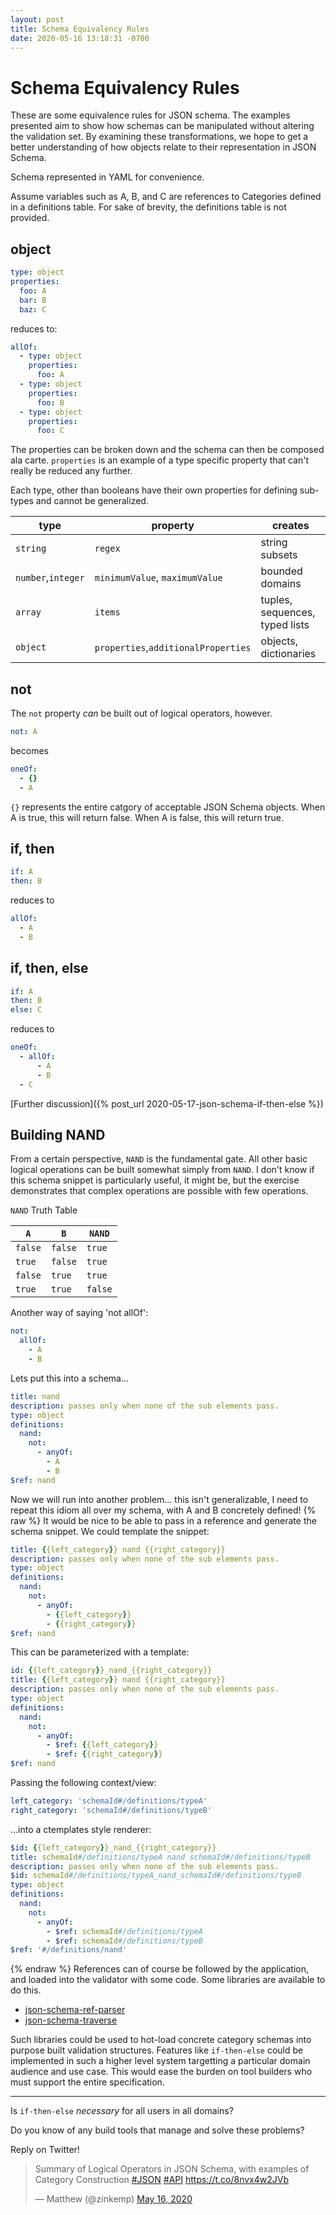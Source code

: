 ```yaml
---
layout: post
title: Schema Equivalency Rules
date: 2020-05-16 13:18:31 -0700
---
```


# Schema Equivalency Rules

These are some equivalence rules for JSON schema.
The examples presented aim to show how schemas can be manipulated without
altering the validation set.
By examining these transformations, we hope to get a better understanding of
how objects relate to their representation in JSON Schema.

Schema represented in YAML for convenience.

Assume variables such as A, B, and C are references to Categories defined in a
definitions table.
For sake of brevity, the definitions table is not provided.

## object
```yaml
type: object
properties:
  foo: A
  bar: B
  baz: C
```
reduces to:
```yaml
allOf:
  - type: object
    properties:
      foo: A
  - type: object
    properties:
      foo: B
  - type: object
    properties:
      foo: C
```

The properties can be broken down and the schema can then be composed ala carte.
`properties` is an example of a type specific property that can't really be
reduced any further.

Each type, other than booleans have their own properties for defining sub-types
and cannot be generalized.

type | property | creates
---|---|---
`string` | `regex` | string subsets
`number`,`integer` | `minimumValue`, `maximumValue` | bounded domains
`array` | `items` | tuples, sequences, typed lists
`object` | `properties`,`additionalProperties` | objects, dictionaries

## not

The `not` property *can* be built out of logical operators, however.
```yaml
not: A
```
becomes
```yaml
oneOf:
  - {}
  - A
```
`{}` represents the entire catgory of acceptable JSON Schema objects. When A
is true, this will return false. When A is false, this will return true.

## if, then
```yaml
if: A
then: B
```
reduces to
```yaml
allOf:
  - A
  - B
```

## if, then, else
```yaml
if: A
then: B
else: C
```
reduces to
```yaml
oneOf:
  - allOf:
      - A
      - B
  - C
```
[Further discussion]({% post_url 2020-05-17-json-schema-if-then-else %})

## Building NAND

From a certain perspective, `NAND` is the fundamental gate. All other basic
logical operations can be built somewhat simply from `NAND`.
I don't know if this schema snippet is particularly useful, it might be, but the
exercise demonstrates that complex operations are possible with few operations.

`NAND` Truth Table

`A` | `B` | `NAND`
---|---|---
`false` | `false` | `true`
`true` | `false` | `true`
`false` | `true` | `true`
`true` | `true` | `false`

Another way of saying 'not allOf':
```yaml
not:
  allOf:
    - A
    - B
```
Lets put this into a schema...
```yaml
title: nand
description: passes only when none of the sub elements pass.
type: object
definitions:
  nand:
    not:
      - anyOf:
        - A
        - B
$ref: nand
```
Now we will run into another problem... this isn't generalizable, I need to
repeat this idiom all over my schema, with A and B concretely defined!
{% raw %}
It would be nice to be able to pass in a reference and generate the schema
snippet. We could template the snippet:
```yaml
title: {{left_category}} nand {{right_category}}
description: passes only when none of the sub elements pass.
type: object
definitions:
  nand:
    not:
      - anyOf:
        - {{left_category}}
        - {{right_category}}
$ref: nand
```
This can be parameterized with a template:

```yaml
id: {{left_category}}_nand_{{right_category}}
title: {{left_category}} nand {{right_category}}
description: passes only when none of the sub elements pass.
type: object
definitions:
  nand:
    not:
      - anyOf:
        - $ref: {{left_category}}
        - $ref: {{right_category}}
$ref: nand
```

Passing the following context/view:
```yaml
left_category: 'schemaId#/definitions/typeA'
right_category: 'schemaId#/definitions/typeB'
```
...into a ctemplates style renderer:
```yaml
$id: {{left_category}}_nand_{{right_category}}
title: schemaId#/definitions/typeA nand schemaId#/definitions/typeB
description: passes only when none of the sub elements pass.
$id: schemaId#/definitions/typeA_nand_schemaId#/definitions/typeB
type: object
definitions:
  nand:
    not:
      - anyOf:
        - $ref: schemaId#/definitions/typeA
        - $ref: schemaId#/definitions/typeB
$ref: '#/definitions/nand'
```
{% endraw %}
References can of course be followed by the application, and loaded into the
validator with some code. Some libraries are available to do this.

* [json-schema-ref-parser](https://www.npmjs.com/package/json-schema-ref-parser)
* [json-schema-traverse](https://www.npmjs.com/package/json-schema-traverse)

Such libraries could be used to hot-load concrete category schemas into purpose
built validation structures. Features like `if-then-else` could be implemented in
such a higher level system targetting a particular domain audience and use case.
This would ease the burden on tool builders who must support the entire
specification.

---

Is `if-then-else` *necessary* for all users in all domains?

Do you know of any build tools that manage and solve these problems?

Reply on Twitter!

<blockquote class="twitter-tweet" data-theme="dark"><p lang="en" dir="ltr">Summary of Logical Operators in JSON Schema, with examples of Category Construction <a href="https://twitter.com/hashtag/JSON?src=hash&amp;ref_src=twsrc%5Etfw">#JSON</a> <a href="https://twitter.com/hashtag/API?src=hash&amp;ref_src=twsrc%5Etfw">#API</a> <a href="https://t.co/8nvx4w2JVb">https://t.co/8nvx4w2JVb</a></p>&mdash; Matthew (@zinkemp) <a href="https://twitter.com/zinkemp/status/1261720285050355712?ref_src=twsrc%5Etfw">May 16, 2020</a></blockquote> <script async src="https://platform.twitter.com/widgets.js" charset="utf-8"></script>
